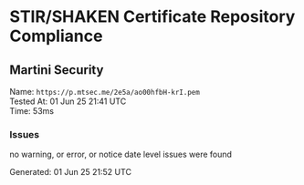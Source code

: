 # STIR/SHAKEN Certificate Repository Compliance

## Martini Security

Name: `https://p.mtsec.me/2e5a/ao00hfbH-krI.pem`\
Tested At: 01 Jun 25 21:41 UTC\
Time: 53ms

### Issues

no warning, or error, or notice date level issues were found

Generated: 01 Jun 25 21:52 UTC